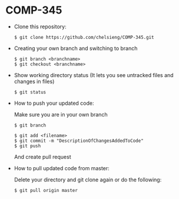 # COMP-345
* Clone this repository:

	```
	$ git clone https://github.com/chelsieng/COMP-345.git
	```
* Creating your own branch and switching to branch
	```
	$ git branch <branchname>
	$ git checkout <branchname>
	```

* Show working directory status (It lets you see untracked files and changes in files)
	```
	$ git status
	```
	
* How to push your updated code: 

	Make sure you are in your own branch
	```
	$ git branch 
	```
	```
	$ git add <filename>
	$ git commit -m "DescriptionOfChangesAddedToCode"
	$ git push
	```
	And create pull request

* How to pull updated code from master:

	Delete your directory and git clone again or do the following:
	```
	$ git pull origin master
	```
	

	

